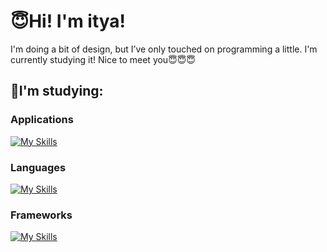 # 😇Hi! I'm itya!

I'm doing a bit of design, but I’ve only touched on programming a little. I'm currently studying it! Nice to meet you😇😇😇

## 🤩I'm studying:
### Applications
[![My Skills](https://skillicons.dev/icons?i=figma,ai,ps,pr,xd)](https://skillicons.dev)
### Languages
[![My Skills](https://skillicons.dev/icons?i=html,css,js,py,c,php)](https://skillicons.dev)
### Frameworks
[![My Skills](https://skillicons.dev/icons?i=react,next)](https://skillicons.dev)
